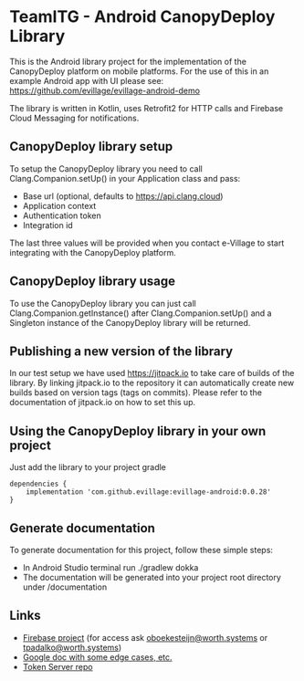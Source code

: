 # TeamITG - Android CanopyDeploy Library
This is the Android library project for the implementation of the CanopyDeploy platform on mobile platforms.
For the use of this in an example Android app with UI please see: https://github.com/evillage/evillage-android-demo

The library is written in Kotlin, uses Retrofit2 for HTTP calls and Firebase Cloud Messaging for notifications.

## CanopyDeploy library setup
To setup the CanopyDeploy library you need to call Clang.Companion.setUp() in your Application class and pass:
 * Base url (optional, defaults to https://api.clang.cloud)
 * Application context
 * Authentication token
 * Integration id 

The last three values will be provided when you contact e-Village to start integrating with the CanopyDeploy platform.

## CanopyDeploy library usage
To use the CanopyDeploy library you can just call Clang.Companion.getInstance() after Clang.Companion.setUp() and a Singleton instance of the CanopyDeploy library will be returned. 

## Publishing a new version of the library
In our test setup we have used https://jitpack.io to take care of builds of the library. By linking jitpack.io to the repository it can automatically create new builds based on version tags (tags on commits). Please refer to the documentation of jitpack.io on how to set this up.

## Using the CanopyDeploy library in your own project 
Just add the library to your project gradle

```
dependencies {
    implementation 'com.github.evillage:evillage-android:0.0.28'
}
```

## Generate documentation
To generate documentation for this project, follow these simple steps:

- In Android Studio terminal run ./gradlew dokka 
- The documentation will be generated into your project root directory under /documentation

## Links
* [Firebase project](https://console.firebase.google.com/project/test-a04ac/overview) (for access ask oboekesteijn@worth.systems or tpadalko@worth.systems)
* [Google doc with some edge cases, etc.](https://docs.google.com/document/d/1Nw7Ik1VY8Sz2PPtj86yaTUyZ9qnO__xaDHcRuk6Xsbk/edit?usp=sharing)
* [Token Server repo](https://github.com/evillage/evillage-token-server/src)
